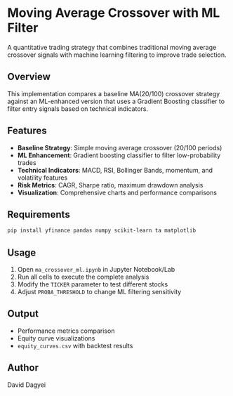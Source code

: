# Moving Average Crossover with ML Filter

A quantitative trading strategy that combines traditional moving average crossover signals with machine learning filtering to improve trade selection.

## Overview

This implementation compares a baseline MA(20/100) crossover strategy against an ML-enhanced version that uses a Gradient Boosting classifier to filter entry signals based on technical indicators.

## Features

- **Baseline Strategy**: Simple moving average crossover (20/100 periods)
- **ML Enhancement**: Gradient boosting classifier to filter low-probability trades
- **Technical Indicators**: MACD, RSI, Bollinger Bands, momentum, and volatility features
- **Risk Metrics**: CAGR, Sharpe ratio, maximum drawdown analysis
- **Visualization**: Comprehensive charts and performance comparisons

## Requirements

```bash
pip install yfinance pandas numpy scikit-learn ta matplotlib
```

## Usage

1. Open `ma_crossover_ml.ipynb` in Jupyter Notebook/Lab
2. Run all cells to execute the complete analysis
3. Modify the `TICKER` parameter to test different stocks
4. Adjust `PROBA_THRESHOLD` to change ML filtering sensitivity

## Output

- Performance metrics comparison
- Equity curve visualizations
- `equity_curves.csv` with backtest results

## Author

David Dagyei